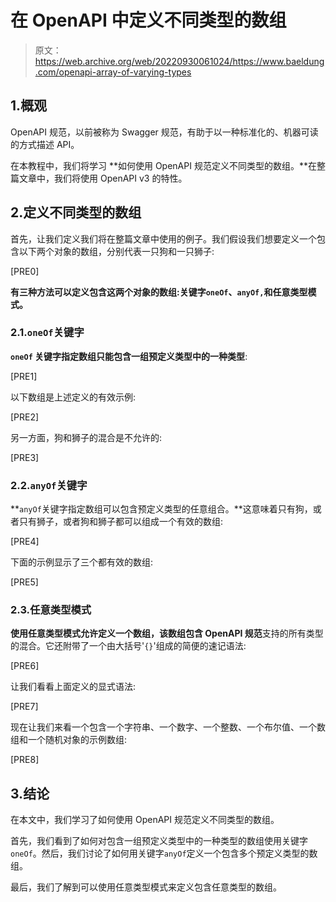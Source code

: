 # 在 OpenAPI 中定义不同类型的数组

> 原文：<https://web.archive.org/web/20220930061024/https://www.baeldung.com/openapi-array-of-varying-types>

## 1.概观

OpenAPI 规范，以前被称为 Swagger 规范，有助于以一种标准化的、机器可读的方式描述 API。

在本教程中，我们将学习 **如何使用 OpenAPI 规范定义不同类型的数组。**在整篇文章中，我们将使用 OpenAPI v3 的特性。

## 2.定义不同类型的数组

首先，让我们定义我们将在整篇文章中使用的例子。我们假设我们想要定义一个包含以下两个对象的数组，分别代表一只狗和一只狮子:

[PRE0]

**有三种方法可以定义包含这两个对象的数组:关键字`oneOf`、`anyOf,`和任意类型模式。**

### 2.1.`oneOf`关键字

**`oneOf` 关键字指定数组只能包含一组预定义类型中的一种类型**:

[PRE1]

以下数组是上述定义的有效示例:

[PRE2]

另一方面，狗和狮子的混合是不允许的:

[PRE3]

### 2.2.`anyOf`关键字

**`anyOf`关键字指定数组可以包含预定义类型的任意组合。**这意味着只有狗，或者只有狮子，或者狗和狮子都可以组成一个有效的数组:

[PRE4]

下面的示例显示了三个都有效的数组:

[PRE5]

### 2.3.任意类型模式

**使用任意类型模式允许定义一个数组，该数组包含 OpenAPI 规范**支持的所有类型的混合。它还附带了一个由大括号'`{}`'组成的简便的速记语法:

[PRE6]

让我们看看上面定义的显式语法:

[PRE7]

现在让我们来看一个包含一个字符串、一个数字、一个整数、一个布尔值、一个数组和一个随机对象的示例数组:

[PRE8]

## 3.结论

在本文中，我们学习了如何使用 OpenAPI 规范定义不同类型的数组。

首先，我们看到了如何对包含一组预定义类型中的一种类型的数组使用关键字`oneOf`。然后，我们讨论了如何用关键字`anyOf`定义一个包含多个预定义类型的数组。

最后，我们了解到可以使用任意类型模式来定义包含任意类型的数组。
